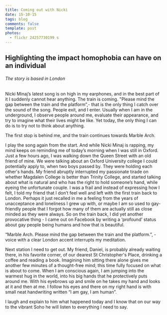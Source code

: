 ```yaml
---
title: Coming out with Nicki
date: 15-10-15
tags: blog
comments: false
template: post
photos:
  - flickr 24257730199 s
---
```

## Highlighting the impact homophobia can have on an individual
###### The story is based in London

Nicki Minaj’s latest song is on high in my earphones, and in the best part of it I suddenly cannot hear anything. The train is coming. "Please mind the gap between the train and the platform”,- that is the only thing I catch over the sound of the song. People exit, and I enter. Usually when I am in the underground, I observe people around me, evaluate their appearance, and try to imagine what their lives might be like. Yet today, the only thing I can do is to try not to think about anything.

The first stop is behind me, and the train continues towards Marble Arch.

I play the song again from the start. And while Nicki Minaj is rapping, my mind keeps on reminding me of today’s morning when I was still in Oxford. Just a few hours ago, I was walking down the Queen Street with an old friend of mine. We were talking about an Oxford University college I could potentially apply to, when two boys passed by. They were holding each other's hands. My friend abruptly interrupted my passionate tirade on whether Magdalen College is better than Trinity College, and started talking about what is natural and who has the right to hold someone’s hand, while eyeing the unfortunate couple. I was a frail and instead of expressing how I felt, I told my friend that I don’t feel well and left with the first train back to London. Perhaps it just recalled in me a feeling from the years of unacceptance and loneliness I grew up with, or maybe I am so used to gay-friendly people that I forgot how many of them are actually still as close minded as they were always. So on the train back, I did yet another provocative thing - I came out on Facebook by writing a ‘profound’ status about gay people being humans and how that is beautiful.

“Marble Arch. Please mind the gap between the train and the platform.”, - voice with a clear London accent interrupts my meditation.

Next station I need to get out. My friend, Daniel, is probably already waiting there, in his favorite corner, of our dearest St Christopher's Place, drinking a coffee and reading a book. Imagining him sitting there alone gives me another few minutes of a thought-free mind; this time fully focused on what is about to come. When I am conscious again, I am jumping into the warmest hug in the world, into his big hands that he protectively puts around me. With his eyebrows up and smile on he takes my hand and looks at it and then at me. I follow his eyes and there on my right hand is with small neat handwriting written “I am gay, I am human”.

I laugh and explain to him what happened today and I know that on our way to the vibrant Soho he will listen to everything I need to say.
